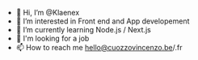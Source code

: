- 👋 Hi, I’m @Klaenex
- 👀 I’m interested in Front end and App developement 
- 🌱 I’m currently learning Node.js / Next.js
- 🔭 I'm looking for a job
- 📫 How to reach me hello@cuozzovincenzo.be/.fr
